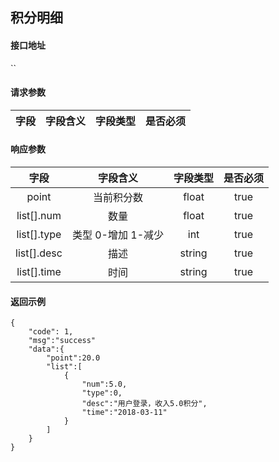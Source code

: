 ## 积分明细

#### 接口地址

``

#### 请求参数

| 字段 | 字段含义 | 字段类型 | 是否必须 |
|:----:|:----:|:----:|:----:|

#### 响应参数

| 字段 | 字段含义 | 字段类型 | 是否必须 |
|:----:|:----:|:----:|:----:|
| point | 当前积分数 | float | true |
| list[].num | 数量 | float | true |
| list[].type | 类型 0-增加 1-减少 | int | true |
| list[].desc | 描述 | string | true |
| list[].time | 时间 | string | true |


#### 返回示例
````
{
    "code": 1,
    "msg":"success"
    "data":{
        "point":20.0
        "list":[
            {
                "num":5.0,
                "type":0,
                "desc":"用户登录，收入5.0积分",
                "time":"2018-03-11"
            }
        ]   
    }
}
````